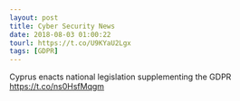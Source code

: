 ```yaml
---
layout: post
title: Cyber Security News
date: 2018-08-03 01:00:22
tourl: https://t.co/U9KYaU2Lgx
tags: [GDPR]
---
```

Cyprus enacts national legislation supplementing the GDPR https://t.co/ns0HsfMqgm